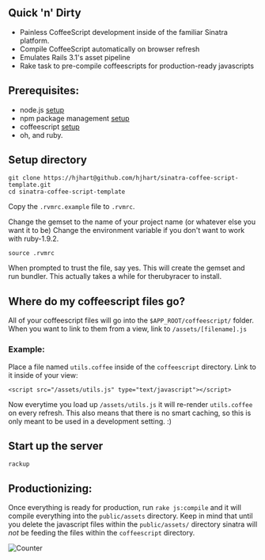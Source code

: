 ## Quick 'n' Dirty

* Painless CoffeeScript development inside of the familiar Sinatra platform.
* Compile CoffeeScript automatically on browser refresh
* Emulates Rails 3.1's asset pipeline
* Rake task to pre-compile coffeescripts for production-ready javascripts

## Prerequisites:

* node.js                  [setup](https://github.com/joyent/node/wiki/Installation)
* npm package management   [setup](http://npmjs.org/)
* coffeescript             [setup](http://jashkenas.github.com/coffee-script/#installation)
* oh, and ruby. 

## Setup directory

	git clone https://hjhart@github.com/hjhart/sinatra-coffee-script-template.git
	cd sinatra-coffee-script-template
	
Copy the `.rvmrc.example` file to `.rvmrc`. 

Change the gemset to the name of your project name (or whatever else you want it to be)
Change the environment variable if you don't want to work with ruby-1.9.2.

	source .rvmrc 

When prompted to trust the file, say yes. This will create the gemset and run bundler. This actually takes a while for therubyracer to install.

## Where do my coffeescript files go?

All of your coffeescript files will go into the `$APP_ROOT/coffeescript/` folder.
When you want to link to them from a view, link to `/assets/[filename].js`

### Example:

Place a file named `utils.coffee` inside of the `coffeescript` directory.
Link to it inside of your view:

	<script src="/assets/utils.js" type="text/javascript"></script>

Now everytime you load up `/assets/utils.js` it will re-render `utils.coffee` on every refresh. This also means that there is no smart caching, so this is only meant to be used in a development setting. :)
  
## Start up the server

	rackup
	
## Productionizing:

Once everything is ready for production, run `rake js:compile` and it will compile everything into the `public/assets` directory. Keep in mind that until you delete the javascript files within the `public/assets/` directory sinatra will _not_ be feeding the files within the `coffeescript` directory. 

![Counter](http://hjhart.dyndns.org:3003/coffee.jpg "Counter")
